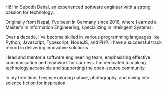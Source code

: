 Hi! I'm Subodh Dahal, an experienced software engineer with a strong passion for technology.

Originally from Nepal, I've been in Germany since 2016, where I earned a Master's in Information Engineering, specializing in Intelligent Systems.

Over a decade, I've become skilled in various programming languages like Python, Javascript, Typescript, NodeJS, and PHP. I have a successful track record in delivering innovative solutions.

I lead and mentor a software engineering team, emphasizing effective communication and teamwork for success. I'm dedicated to making technology accessible and supporting the open-source community.

In my free time, I enjoy exploring nature, photography, and diving into science fiction for inspiration.